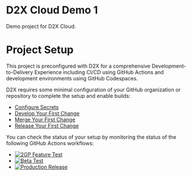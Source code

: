 # D2X Cloud Demo 1

Demo project for D2X Cloud.

# Project Setup
This project is preconfigured with D2X for a comprehensive Development-to-Delivery Experience including CI/CD using GitHub Actions and development environments using GitHub Codespaces.

D2X requires some minimal configuration of your GitHub organization or repository to complete the setup and enable builds:
* [Configure Secrets](https://d2x.readthedocs.io/en/latest/tutorial/#secrets)
* [Develop Your First Change](https://d2x.readthedocs.io/en/latest/tutorial/#develop)
* [Merge Your First Change](https://d2x.readthedocs.io/en/latest/tutorial/#merge)
* [Release Your First Change](https://d2x.readthedocs.io/en/latest/tutorial/#release)

You can check the status of your setup by monitoring the status of the following GitHub Actions workflows:
* [![2GP Feature Test](https://github.com/muselab-d2x/D2X-Cloud-Demo-1/actions/workflows/feature.yml/badge.svg)](https://github.com/muselab-d2x/D2X-Cloud-Demo-1/actions/workflows/feature.yml)
* [![Beta Test](https://github.com/muselab-d2x/D2X-Cloud-Demo-1/actions/workflows/beta.yml/badge.svg)](https://github.com/muselab-d2x/D2X-Cloud-Demo-1/actions/workflows/beta.yml)
* [![Production Release](https://github.com/muselab-d2x/D2X-Cloud-Demo-1/actions/workflows/release.yml/badge.svg)](https://github.com/muselab-d2x/D2X-Cloud-Demo-1/actions/workflows/release.yml)

